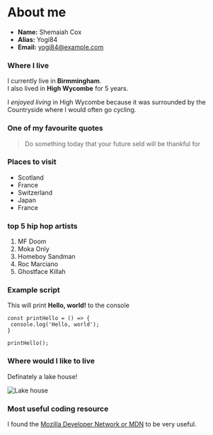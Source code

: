 # About me

- **Name:** Shemaiah Cox
- **Alias:** Yogi84
- **Email:** <yogi84@example.com>

### Where I live

I currently live in **Birmmingham**.<br>
I also lived in **High Wycombe** for 5 years.

I *enjoyed living* in High Wycombe because it was surrounded by the Countryside where I would often go cycling.

### One of my favourite quotes

> Do something today that your future seld will be thankful for


### Places to visit

- Scotland
- France
- Switzerland
- Japan
- France


### top 5 hip hop artists

1. MF Doom
2. Moka Only
3. Homeboy Sandman
4. Roc Marciano
5. Ghostface Killah


### Example script

This will print **Hello, world!** to the console

    const printHello = () => {
     console.log('Hello, world');
    }
  
    printHello();
  
  
### Where would I like to live

Definately a lake house!

![Lake house](https://www.google.com/imgres?imgurl=https%3A%2F%2Fidologyasheville.com%2Fimg%2FThings-You-Never-Knew-About-Your-Lakehouse-Home-Floors_IDology-Asheville.jpg&imgrefurl=https%3A%2F%2Fidologyasheville.com%2Fpostings%2Fthings-you-never-knew-about-your-lakehouse-home-floors.html&tbnid=ivyzwK_VgdUWPM&vet=12ahUKEwis88L6zbb9AhXCoEwKHX2dCDUQMygBegUIARDhAQ..i&docid=9TFmh4clcqlnOM&w=817&h=578&q=lakehouse&ved=2ahUKEwis88L6zbb9AhXCoEwKHX2dCDUQMygBegUIARDhAQ)


### Most useful coding resource

I found the [Mozilla Developer Network or MDN](https://developer.mozilla.org/en-US/) to be very useful.
